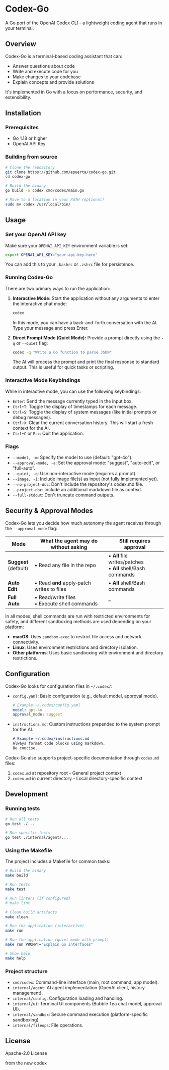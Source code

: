 # Codex-Go

A Go port of the OpenAI Codex CLI - a lightweight coding agent that runs in your terminal.

## Overview

Codex-Go is a terminal-based coding assistant that can:

- Answer questions about code
- Write and execute code for you
- Make changes to your codebase
- Explain concepts and provide solutions

It's implemented in Go with a focus on performance, security, and extensibility.

## Installation

### Prerequisites

- Go 1.18 or higher
- OpenAI API Key

### Building from source

```bash
# Clone the repository
git clone https://github.com/epuerta/codex-go.git
cd codex-go

# Build the binary
go build -o codex cmd/codex/main.go

# Move to a location in your PATH (optional)
sudo mv codex /usr/local/bin/
```

## Usage

### Set your OpenAI API key

Make sure your `OPENAI_API_KEY` environment variable is set:

```bash
export OPENAI_API_KEY="your-api-key-here"
```

You can add this to your `.bashrc` or `.zshrc` file for persistence.

### Running Codex-Go

There are two primary ways to run the application:

1.  **Interactive Mode:**
    Start the application without any arguments to enter the interactive chat mode:
    ```bash
    codex
    ```
    In this mode, you can have a back-and-forth conversation with the AI. Type your message and press Enter.

2.  **Direct Prompt Mode (Quiet Mode):**
    Provide a prompt directly using the `-q` or `--quiet` flag:
    ```bash
    codex -q "Write a Go function to parse JSON"
    ```
    The AI will process the prompt and print the final response to standard output. This is useful for quick tasks or scripting.

### Interactive Mode Keybindings

While in interactive mode, you can use the following keybindings:

-   `Enter`: Send the message currently typed in the input box.
-   `Ctrl+T`: Toggle the display of timestamps for each message.
-   `Ctrl+S`: Toggle the display of system messages (like initial prompts or debug messages).
-   `Ctrl+X`: Clear the current conversation history. This will start a fresh context for the AI.
-   `Ctrl+C` or `Esc`: Quit the application.

### Flags

- `--model, -m`: Specify the model to use (default: "gpt-4o").
- `--approval-mode, -a`: Set the approval mode: "suggest", "auto-edit", or "full-auto".
- `--quiet, -q`: Use non-interactive mode (requires a prompt).
- `--image, -i`: Include image file(s) as input (not fully implemented yet).
- `--no-project-doc`: Don't include the repository's codex.md file.
- `--project-doc`: Include an additional markdown file as context.
- `--full-stdout`: Don't truncate command outputs.

## Security & Approval Modes

Codex-Go lets you decide how much autonomy the agent receives through the `--approval-mode` flag:

| Mode                      | What the agent may do without asking            | Still requires approval                                         |
| ------------------------- | ----------------------------------------------- | --------------------------------------------------------------- |
| **Suggest** <br>(default) | • Read any file in the repo                     | • **All** file writes/patches <br>• **All** shell/Bash commands |
| **Auto Edit**             | • Read **and** apply‑patch writes to files      | • **All** shell/Bash commands                                   |
| **Full Auto**             | • Read/write files <br>• Execute shell commands | –                                                               |

In all modes, shell commands are run with restricted environments for safety, and different sandboxing methods are used depending on your platform:

- **macOS**: Uses `sandbox-exec` to restrict file access and network connectivity.
- **Linux**: Uses environment restrictions and directory isolation.
- **Other platforms**: Uses basic sandboxing with environment and directory restrictions.

## Configuration

Codex-Go looks for configuration files in `~/.codex/`:

- `config.yaml`: Basic configuration (e.g., default model, approval mode).
  ```yaml
  # Example ~/.codex/config.yaml
  model: gpt-4o
  approval_mode: suggest
  ```
- `instructions.md`: Custom instructions prepended to the system prompt for the AI.
  ```markdown
  # Example ~/.codex/instructions.md
  Always format code blocks using markdown.
  Be concise.
  ```

Codex-Go also supports project-specific documentation through `codex.md` files:

1. `codex.md` at repository root - General project context
2. `codex.md` in current directory - Local directory-specific context

## Development

### Running tests

```bash
# Run all tests
go test ./...

# Run specific tests
go test ./internal/agent/... 
```

### Using the Makefile

The project includes a Makefile for common tasks:

```bash
# Build the binary
make build

# Run tests
make test

# Run linters (if configured)
# make lint 

# Clean build artifacts
make clean

# Run the application (interactive)
make run

# Run the application (quiet mode with prompt)
make run PROMPT="Explain Go interfaces"

# Show help
make help
```

### Project structure

- `cmd/codex`: Command-line interface (main, root command, app model).
- `internal/agent`: AI agent implementation (OpenAI client, history management).
- `internal/config`: Configuration loading and handling.
- `internal/ui`: Terminal UI components (Bubble Tea chat model, approval UI).
- `internal/sandbox`: Secure command execution (platform-specific sandboxing).
- `internal/fileops`: File operations.

## License

Apache-2.0 License 

from the new codex